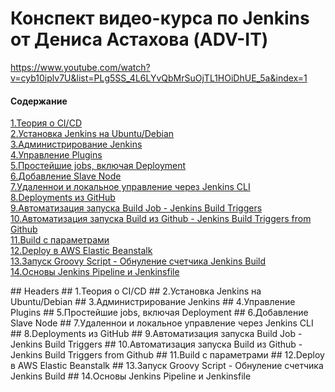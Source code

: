 # Конспект видео-курса по Jenkins от Дениса Астахова (ADV-IT)

https://www.youtube.com/watch?v=cyb10iplv7U&list=PLg5SS_4L6LYvQbMrSuOjTL1HOiDhUE_5a&index=1

#### Содержание
[1.Теория о CI/CD](#theory)  
[2.Установка Jenkins на Ubuntu/Debian](#install)  
[3.Администрирование Jenkins](#admin)  
[4.Управление Plugins](#plugins)  
[5.Простейшие jobs, включая Deployment](#simple_job)  
[6.Добавление Slave Node](#slave_node)  
[7.Удаленнои и локальное управление через Jenkins CLI](#cli)  
[8.Deployments из GitHub](#deploy_github)  
[9.Автоматизация запуска Build Job - Jenkins Build Triggers](#automate_run)  
[10.Автоматизация запуска Build из Github - Jenkins Build Triggers from Github](#automate_run_github)  
[11.Build с параметрами](#build_parameters)  
[12.Deploy в AWS Elastic Beanstalk](#aws_elastic)  
[13.Запуск Groovy Script - Обнуление счетчика Jenkins Build](#groovy)  
[14.Основы Jenkins Pipeline и Jenkinsfile](#pipeline)  


<a name="headers"/>
## Headers

<a name="theory"/>
## 1.Теория о CI/CD 

<a name="install"/> 
## 2.Установка Jenkins на Ubuntu/Debian

<a name="admin"/>
## 3.Администрирование Jenkins

<a name="plugins"/>
## 4.Управление Plugins

<a name="simple_job"/>
## 5.Простейшие jobs, включая Deployment

<a name="slave_node"/>
## 6.Добавление Slave Node

<a name="cli"/>
## 7.Удаленнои и локальное управление через Jenkins CLI

<a name="deploy_github"/>
## 8.Deployments из GitHub

<a name="automate_run"/>
## 9.Автоматизация запуска Build Job - Jenkins Build Triggers

<a name="automate_run_github"/>
## 10.Автоматизация запуска Build из Github - Jenkins Build Triggers from Github

<a name="build_parameters"/>
## 11.Build с параметрами

<a name="aws_elastic"/>
## 12.Deploy в AWS Elastic Beanstalk

<a name="groovy"/>
## 13.Запуск Groovy Script - Обнуление счетчика Jenkins Build

<a name="pipeline"/>
## 14.Основы Jenkins Pipeline и Jenkinsfile



  


